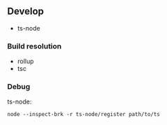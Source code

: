 ## Develop

* ts-node

### Build resolution

* rollup
* tsc

### Debug

ts-node:

```shell
node --inspect-brk -r ts-node/register path/to/ts
```
